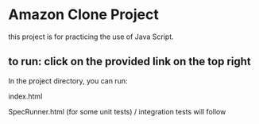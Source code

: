 # Amazon Clone Project

this project is for practicing the use of Java Script.

## to run: click on the provided link on the top right

In the project directory, you can run:

  index.html
  
  SpecRunner.html (for some unit tests) / integration tests will follow


